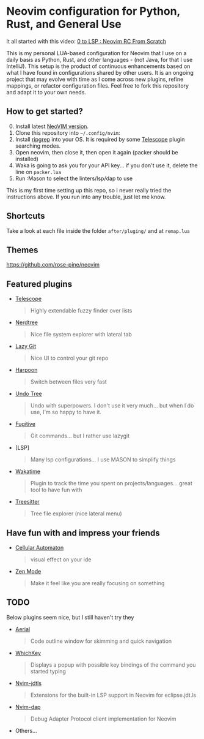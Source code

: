 # Neovim configuration for Python, Rust, and General Use


It all started with this video: [0 to LSP : Neovim RC From Scratch](https://www.youtube.com/watch?v=w7i4amO_zaE&t=1175s)


This is my personal LUA-based configuration for Neovim that I use on a daily basis as Python, Rust, and other languages - (not Java, for that I use IntelliJ). 
This setup is the product of continuous enhancements based on what I have found in configurations shared by other users.
It is an ongoing project that may evolve with time as I come across new plugins, refine mappings, or refactor configuration files.
Feel free to fork this repository and adapt it to your own needs.

## How to get started? 

0. Install latest [NeoVIM version](https://github.com/neovim/neovim/wiki/Installing-Neovim). 
1. Clone this repository into `~/.config/nvim`:
2. Install [ripgrep](https://github.com/BurntSushi/ripgrep) into your OS. It is required by some [Telescope](https://github.com/nvim-telescope/telescope.nvim) plugin searching modes.
3. Open neovim, then close it, then open it again (packer should be installed)
4. Waka is going to ask you for your API key... if you don't use it, delete the line on `packer.lua`
5. Run :Mason to select the linters/lsp/dap to use

This is my first time setting up this repo, so I never really tried the instructions above. If you run into any trouble, just let me know.

## Shortcuts 

Take a look at each file inside the folder `after/pluging/` and at `remap.lua`


## Themes 

https://github.com/rose-pine/neovim

## Featured plugins
* [Telescope](https://github.com/nvim-telescope/telescope.nvim)
    > Highly extendable fuzzy finder over lists
* [Nerdtree](https://github.com/preservim/nerdtree)
    > Nice file system explorer with lateral tab
* [Lazy Git](https://github.com/kdheepak/lazygit.nvim)
    > Nice UI to control your git repo 
* [Harpoon](https://github.com/ThePrimeagen/harpoon)
    > Switch between files very fast
* [Undo Tree](https://github.com/mbbill/undotree)
    > Undo with superpowers. 
    > I don't use it very much... but when I do use, I'm so happy to have it.
* [Fugitive](https://github.com/tpope/vim-fugitive)
    > Git commands... but I rather use lazygit
* [LSP]
    > Many lsp configurations... I use MASON to simplify things
* [Wakatime](https://wakatime.com/vim)
    > Plugin to track the time you spent on projects/languages... great tool to have fun with
* [Treesitter](https://github.com/nvim-treesitter/nvim-treesitter)
    > Tree file explorer (nice lateral menu)


## Have fun with and impress your friends
* [Cellular Automaton](https://github.com/Eandrju/cellular-automaton.nvim)
    > visual effect on your ide
* [Zen Mode](https://github.com/folke/zen-mode.nvim)
    > Make it feel like you are really focusing on something


## TODO
Below plugins seem nice, but I still haven't try they

* [Aerial](https://github.com/stevearc/aerial.nvim)
    > Code outline window for skimming and quick navigation
* [WhichKey](https://github.com/folke/which-key.nvim)
    > Displays a popup with possible key bindings of the command you started typing
* [Nvim-jdtls](https://github.com/mfussenegger/nvim-jdtls)
    > Extensions for the built-in LSP support in Neovim for eclipse.jdt.ls
* [Nvim-dap](https://github.com/mfussenegger/nvim-dap)
    > Debug Adapter Protocol client implementation for Neovim
* Others...
